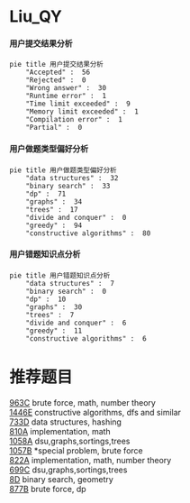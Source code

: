 # Liu_QY

<!-- tabs:start -->



#### **用户提交结果分析**

```mermaid
pie title 用户提交结果分析
    "Accepted" :  56
    "Rejected" :  0
    "Wrong answer" :  30
    "Runtime error" :  1
    "Time limit exceeded" :  9
    "Memory limit exceeded" :  1
    "Compilation error" :  1
    "Partial" :  0
```

#### **用户做题类型偏好分析**

```mermaid
pie title 用户做题类型偏好分析
    "data structures" :  32
    "binary search" :  33
    "dp" :  71
    "graphs" :  34
    "trees" :  17
    "divide and conquer" :  0
    "greedy" :  94
    "constructive algorithms" :  80
```
#### **用户错题知识点分析**

```mermaid
pie title 用户错题知识点分析
    "data structures" :  7
    "binary search" :  0
    "dp" :  10
    "graphs" :  30
    "trees" :  7
    "divide and conquer" :  6
    "greedy" :  11
    "constructive algorithms" :  6
```



<!-- tabs:end -->
# 推荐题目
[963C](https://codeforces.com/contest/963/problem/C)		brute force,
                        math,
                        number theory		  
[1446E](https://codeforces.com/contest/1446/problem/E)		constructive algorithms,
                        dfs and similar		  
[733D](https://codeforces.com/contest/733/problem/D)		data structures,
                        hashing		  
[810A](https://codeforces.com/contest/810/problem/A)		implementation,
                        math		  
[1058A](https://codeforces.com/contest/1058/problem/A)		dsu,graphs,sortings,trees		  
[1057B](https://codeforces.com/contest/1057/problem/B)		*special problem,
                        brute force		  
[822A](https://codeforces.com/contest/822/problem/A)		implementation,
                        math,
                        number theory		  
[699C](https://codeforces.com/contest/699/problem/C)		dsu,graphs,sortings,trees		  
[8D](https://codeforces.com/contest/8/problem/D)		binary search,
                        geometry		  
[877B](https://codeforces.com/contest/877/problem/B)		brute force,
                        dp		  
